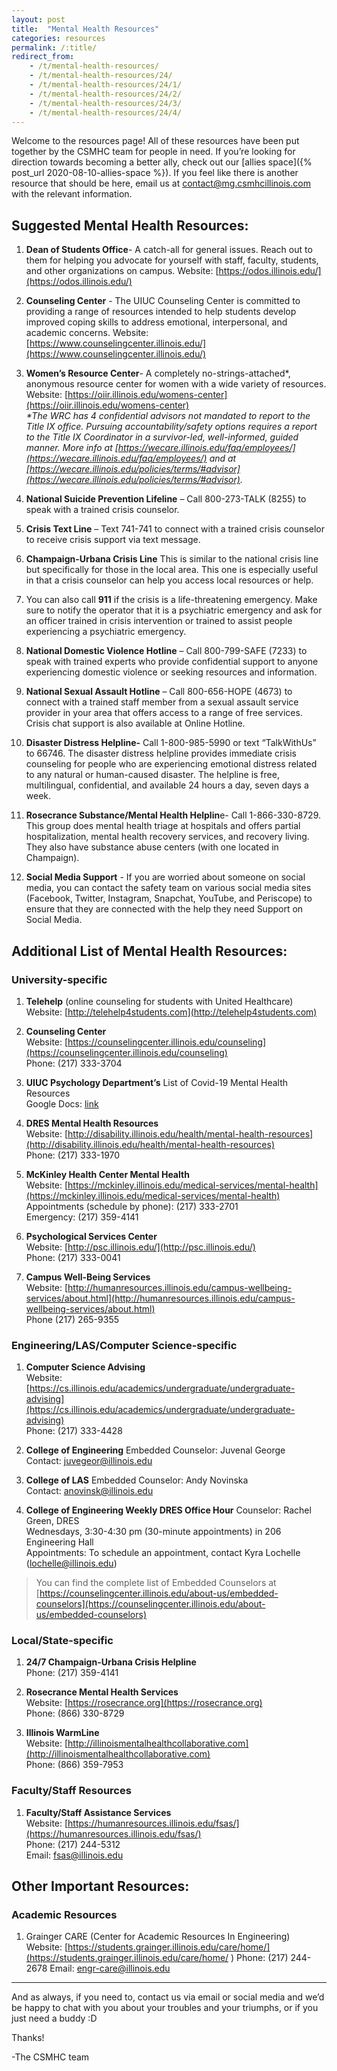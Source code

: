 ```yaml
---
layout: post
title:  "Mental Health Resources"
categories: resources
permalink: /:title/
redirect_from:
    - /t/mental-health-resources/
    - /t/mental-health-resources/24/
    - /t/mental-health-resources/24/1/
    - /t/mental-health-resources/24/2/
    - /t/mental-health-resources/24/3/
    - /t/mental-health-resources/24/4/
---
```


Welcome to the resources page! All of these resources have been put together by the CSMHC team for people in need. If you’re looking for direction towards becoming a better ally, check out our [allies space]({% post_url 2020-08-10-allies-space %}). If you feel like there is another resource that should be here, email us at [contact@mg.csmhcillinois.com](mailto:contact@mg.csmhcillinois.com) with the relevant information. 

## Suggested Mental Health Resources:

1. **Dean of Students Office**- A catch-all for general issues. Reach out to them for helping you advocate for yourself with staff, faculty, students, and other organizations on campus. 
Website: [https://odos.illinois.edu/](https://odos.illinois.edu/)

2. **Counseling Center** - The UIUC Counseling Center is committed to providing a range of resources intended to help students develop improved coping skills to address emotional, interpersonal, and academic concerns. 
Website: [https://www.counselingcenter.illinois.edu/](https://www.counselingcenter.illinois.edu/)

3. **Women’s Resource Center**- A completely no-strings-attached\*, anonymous resource center for women with a wide variety of resources.
Website: [https://oiir.illinois.edu/womens-center](https://oiir.illinois.edu/womens-center) <br> _\*The WRC has 4 confidential advisors not mandated to report to the Title IX office. Pursuing accountability/safety options requires a report to the Title IX Coordinator in a survivor-led, well-informed, guided manner. More info at [https://wecare.illinois.edu/faq/employees/](https://wecare.illinois.edu/faq/employees/) and at [https://wecare.illinois.edu/policies/terms/#advisor](https://wecare.illinois.edu/policies/terms/#advisor)._


4. **National Suicide Prevention Lifeline** – Call 800-273-TALK (8255) to speak with a trained crisis counselor.

5. **Crisis Text Line** – Text 741-741 to connect with a trained crisis counselor to receive crisis support via text message.

6. **Champaign-Urbana Crisis Line** This is similar to the national crisis line but specifically for those in the local area. This one is especially useful in that a crisis counselor can help you access local resources or help. 

7. You can also call **911** if the crisis is a life-threatening emergency. Make sure to notify the operator that it is a psychiatric emergency and ask for an officer trained in crisis intervention or trained to assist people experiencing a psychiatric emergency.

8. **National Domestic Violence Hotline** – Call 800-799-SAFE (7233) to speak with trained experts who provide confidential support to anyone experiencing domestic violence or seeking resources and information.

9. **National Sexual Assault Hotline** – Call 800-656-HOPE (4673) to connect with a trained staff member from a sexual assault service provider in your area that offers access to a range of free services. Crisis chat support is also available at Online Hotline.

10. **Disaster Distress Helpline-** Call 1-800-985-5990 or text “TalkWithUs” to 66746. The disaster distress helpline provides immediate crisis counseling for people who are experiencing emotional distress related to any natural or human-caused disaster. The helpline is free, multilingual, confidential, and available 24 hours a day, seven days a week.

11. **Rosecrance Substance/Mental Health Helplin**e- Call 1-866-330-8729. This group does mental health triage at hospitals and offers partial hospitalization, mental health recovery services, and recovery living. They also have substance abuse centers (with one located in Champaign).

12. **Social Media Support** - If you are worried about someone on social media, you can contact the safety team on various social media sites (Facebook, Twitter, Instagram, Snapchat, YouTube, and Periscope) to ensure that they are connected with the help they need Support on Social Media. 

## Additional List of Mental Health Resources:

### University-specific

1. **Telehelp** (online counseling for students with United Healthcare)
<br> Website: [http://telehelp4students.com](http://telehelp4students.com)

2. **Counseling Center** <br> Website: [https://counselingcenter.illinois.edu/counseling](https://counselingcenter.illinois.edu/counseling)
<br> Phone: (217) 333-3704

3. **UIUC Psychology Department’s** List of Covid-19 Mental Health Resources
<br> Google Docs: [link](https://docs.google.com/document/d/1-TafDvSzmPdyxWhrbxOjLxDgFNlzHaQlX6cCKC3dcKU/edit#heading=h.bnwfewihv1z3)

4. **DRES Mental Health Resources**
<br> Website: [http://disability.illinois.edu/health/mental-health-resources](http://disability.illinois.edu/health/mental-health-resources)
<br> Phone: (217) 333-1970

5. **McKinley Health Center Mental Health**
<br> Website: [https://mckinley.illinois.edu/medical-services/mental-health](https://mckinley.illinois.edu/medical-services/mental-health)
<br> Appointments (schedule by phone): (217) 333-2701
<br> Emergency: (217) 359-4141

6. **Psychological Services Center**
<br> Website: [http://psc.illinois.edu/](http://psc.illinois.edu/)
<br> Phone: (217) 333-0041

7. **Campus Well-Being Services**
<br> Website: [http://humanresources.illinois.edu/campus-wellbeing-services/about.html](http://humanresources.illinois.edu/campus-wellbeing-services/about.html)
<br> Phone (217) 265-9355 

### Engineering/LAS/Computer Science-specific

1. **Computer Science Advising**
<br> Website: [https://cs.illinois.edu/academics/undergraduate/undergraduate-advising](https://cs.illinois.edu/academics/undergraduate/undergraduate-advising)
<br> Phone: (217) 333-4428

2. **College of Engineering** Embedded Counselor: Juvenal George
<br> Contact: [juvegeor@illinois.edu](mailto:juvegeor@illinois.edu)

3. **College of LAS** Embedded Counselor: Andy Novinska
<br> Contact: [anovinsk@illinois.edu](mailto:anovinsk@illinois.edu)

4. **College of Engineering Weekly DRES Office Hour**
 Counselor: Rachel Green, DRES
<br> Wednesdays, 3:30-4:30 pm (30-minute appointments) in 206 Engineering Hall
<br> Appointments: To schedule an appointment, contact Kyra Lochelle (lochelle@illinois.edu)

> You can find the complete list of Embedded Counselors at [https://counselingcenter.illinois.edu/about-us/embedded-counselors](https://counselingcenter.illinois.edu/about-us/embedded-counselors) 

### Local/State-specific

1. **24/7 Champaign-Urbana Crisis Helpline**
<br> Phone: (217) 359-4141

2. **Rosecrance Mental Health Services**
<br> Website: [https://rosecrance.org](https://rosecrance.org)
<br> Phone: (866) 330-8729

3. **Illinois WarmLine**
<br> Website: [http://illinoismentalhealthcollaborative.com](http://illinoismentalhealthcollaborative.com)
<br> Phone: (866) 359-7953

### Faculty/Staff Resources

1. **Faculty/Staff Assistance Services**
<br> Website: [https://humanresources.illinois.edu/fsas/](https://humanresources.illinois.edu/fsas/)
<br> Phone: (217) 244-5312
<br> Email: fsas@illinois.edu 

## Other Important Resources:

### Academic Resources

1. Grainger CARE (Center for Academic Resources In Engineering)
Website: [https://students.grainger.illinois.edu/care/home/](https://students.grainger.illinois.edu/care/home/ ) 
Phone: (217) 244-2678
Email: engr-care@illinois.edu

<hr>

And as always, if you need to, contact us via email or social media and we’d be happy to chat with you about your troubles and your triumphs, or if you just need a buddy :D

Thanks!

-The CSMHC team